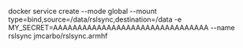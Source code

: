 docker service create --mode global --mount type=bind,source=/data/rslsync,destination=/data -e MY_SECRET=AAAAAAAAAAAAAAAAAAAAAAAAAAAAAAAA --name rslsync jmcarbo/rslsync.armhf
